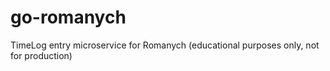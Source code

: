 # go-romanych
TimeLog entry microservice for Romanych (educational purposes only, not for production)
